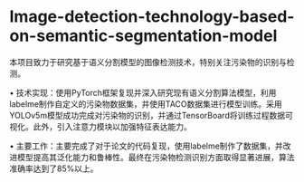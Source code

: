 # Image-detection-technology-based-on-semantic-segmentation-model
本项目致力于研究基于语义分割模型的图像检测技术，特别关注污染物的识别与检测。

• 技术实现：使用PyTorch框架复现并深入研究现有语义分割算法模型，利用labelme制作自定义的污染物数据集，并使用TACO数据集进行模型训练。采用YOLOv5m模型成功完成对污染物的识别，并通过TensorBoard将训练过程数据可视化。此外，引入注意力模块以加强特征表达能力。

• 主要工作：主要完成了对于论文的代码复现，使用labelme制作了数据集，并改进模型提高其泛化能力和鲁棒性。最终在污染物检测识别方面取得显著进展，算法准确率达到了85%以上。
